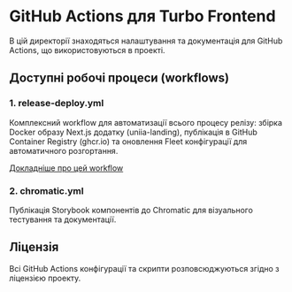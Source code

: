 # GitHub Actions для Turbo Frontend

В цій директорії знаходяться налаштування та документація для GitHub Actions, що використовуються в проекті.

## Доступні робочі процеси (workflows)

### 1. release-deploy.yml

Комплексний workflow для автоматизації всього процесу релізу: збірка Docker образу Next.js додатку (uniia-landing), публікація в GitHub Container Registry (ghcr.io) та оновлення Fleet конфігурації для автоматичного розгортання.

[Докладніше про цей workflow](./workflows/README.md)

### 2. chromatic.yml

Публікація Storybook компонентів до Chromatic для візуального тестування та документації.

## Ліцензія

Всі GitHub Actions конфігурації та скрипти розповсюджуються згідно з ліцензією проекту. 